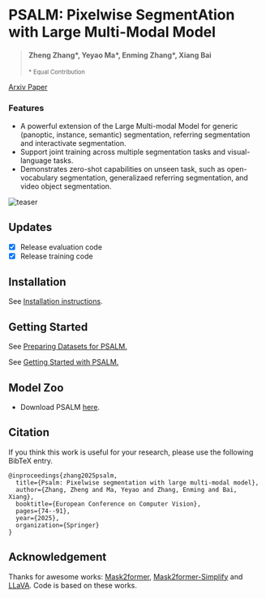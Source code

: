 # PSALM: Pixelwise SegmentAtion with Large Multi-Modal Model
> #### Zheng Zhang\*, Yeyao Ma\*, Enming Zhang\*, Xiang Bai
>
> <sup>* Equal Contribution

[Arxiv Paper](https://arxiv.org/abs/2403.14598)

### Features

* A powerful extension of the Large Multi-modal Model for generic (panoptic, instance, semantic) segmentation, referring segmentation and interactivate segmentation.
* Support joint training across multiple segmentation tasks and visual-language tasks.
* Demonstrates zero-shot capabilities on unseen task, such as open-vocabulary segmentation, generalizaed referring segmentation, and video object segmentation.

![teaser](images/teaser.png)

## Updates
- [x] Release evaluation code
- [x] Release training code
## Installation

See [Installation instructions](docs/INSTALL.md).

## Getting Started

See [Preparing Datasets for PSALM.](docs/DATASET.md)

See [Getting Started with PSALM.](docs/GETTING_STARTED.md)

## Model Zoo
- Download PSALM [here](https://huggingface.co/EnmingZhang/PSALM).

## Citation
If you think this work is useful for your research, please use the following BibTeX entry.
```
@inproceedings{zhang2025psalm,
  title={Psalm: Pixelwise segmentation with large multi-modal model},
  author={Zhang, Zheng and Ma, Yeyao and Zhang, Enming and Bai, Xiang},
  booktitle={European Conference on Computer Vision},
  pages={74--91},
  year={2025},
  organization={Springer}
}
```
## Acknowledgement
Thanks for awesome works: [Mask2former](https://github.com/facebookresearch/Mask2Former/tree/main), [Mask2former-Simplify](https://github.com/zzubqh/Mask2Former-Simplify)
and [LLaVA](https://github.com/haotian-liu/LLaVA). Code is based on these works.
